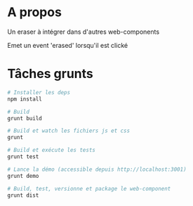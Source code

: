 # A propos

Un eraser à intégrer dans d'autres web-components

Emet un event 'erased' lorsqu'il est clické

# Tâches grunts

```bash
# Installer les deps
npm install	

# Build
grunt build	    

# Build et watch les fichiers js et css
grunt     	    

# Build et exécute les tests
grunt test      

# Lance la démo (accessible depuis http://localhost:3001)
grunt demo   

# Build, test, versionne et package le web-component
grunt dist      
```
